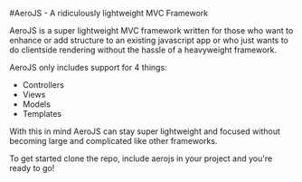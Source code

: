 #AeroJS - A ridiculously lightweight MVC Framework

AeroJS is a super lightweight MVC framework written for those who want to enhance or add structure to an existing javascript app or who just wants to do clientside rendering without the hassle of a heavyweight framework. 

AeroJS only includes support for 4 things:

* Controllers
* Views
* Models
* Templates

With this in mind AeroJS can stay super lightweight and focused without becoming large and complicated like other frameworks. 

To get started clone the repo, include aerojs in your project and you're ready to go!